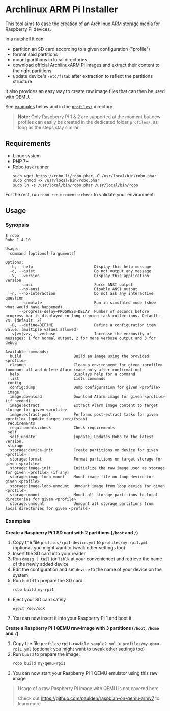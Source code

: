 Archlinux ARM Pi Installer
==========================

This tool aims to ease the creation of an Archlinux ARM storage media for
Raspberry Pi devices.

In a nutshell it can:
- partition an SD card according to a given configuration ("profile")
- format said partitions
- mount partitions in local directories
- download official ArchlinuxARM Pi images and extract their content to the right partitions
- update device's `/etc/fstab` after extraction to reflect the partitions structure

It also provides an easy way to create raw image files that can then be
used with [QEMU](https://www.qemu.org/).

See [examples](#examples) below and in the [`profiles/`](profiles/) directory.

> **Note:** Only Raspberry Pi 1 & 2 are supported at the moment but new
  profiles can easily be created in the dedicated folder `profiles/`, as
  long as the steps stay similar.

## Requirements

- Linux system
- PHP 7+
- [Robo](https://robo.li/) task runner
  ```
  sudo wget https://robo.li/robo.phar -O /usr/local/bin/robo.phar
  sudo chmod +x /usr/local/bin/robo.phar
  sudo ln -s /usr/local/bin/robo.phar /usr/local/bin/robo
  ```

For the rest, run `robo requirements:check` to validate your environment.

## Usage

### Synopsis

```
$ robo
Robo 1.4.10

Usage:
  command [options] [arguments]

Options:
  -h, --help                           Display this help message
  -q, --quiet                          Do not output any message
  -V, --version                        Display this application version
      --ansi                           Force ANSI output
      --no-ansi                        Disable ANSI output
  -n, --no-interaction                 Do not ask any interactive question
      --simulate                       Run in simulated mode (show what would have happened).
      --progress-delay=PROGRESS-DELAY  Number of seconds before progress bar is displayed in long-running task collections. Default: 2s. [default: 2]
  -D, --define=DEFINE                  Define a configuration item value. (multiple values allowed)
  -v|vv|vvv, --verbose                 Increase the verbosity of messages: 1 for normal output, 2 for more verbose output and 3 for debug

Available commands:
  build                       Build an image using the provided <profile>
  cleanup                     Cleanup environment for given <profile> (unmount all and delete Alarm image only after confirmation)
  help                        Displays help for a command
  list                        Lists commands
 config
  config:dump                 Dump configuration for given <profile>
 image
  image:download              Download Alarm image for given <profile> (if needed)
  image:extract               Extract Alarm image content to target storage for given <profile>
  image:extract-post          Performs post-extract tasks for given <profile> (update target /etc/fstab)
 requirements
  requirements:check          Check requirements
 self
  self:update                 [update] Updates Robo to the latest version.
 storage
  storage:device-init         Create partitions on device for given <profile>
  storage:format              Format partitions on target storage for given <profile>
  storage:image-init          Initialize the raw image used as storage for given <profile> (if any)
  storage:image-loop-mount    Mount image file on loop device for given <profile>
  storage:image-loop-unmount  Unmount image from loop device for given <profile>
  storage:mount               Mount all storage partitions to local directories for given <profile>
  storage:unmount             Unmount all storage partitions from local directories for given <profile>
```

### Examples

**Create a Raspberry Pi 1 SD card with 2 partitions (`/boot` and `/`)**

1. Copy the file `profiles/rpi1-device.yml` to `profiles/my-rpi1.yml`
   (optional: you might want to tweak other settings too)
1. Insert the SD card into your reader
1. Run `dmesg | tail` (or `lsblk` at your convenience) and retrieve the
   name of the newly added device
1. Edit the configuration and set `device` to the name of your device
   on the system
1. Run `build` to prepare the SD card:
    ```shell
    robo build my-rpi1
    ```
1. Eject your SD card safely
    ```shell
    eject /dev/sdX
    ```
1. You can now insert it into your Raspberry Pi 1 and boot it

**Create a Raspberry Pi 1 QEMU raw-image with 3 partitions (`/boot`,
  `/home` and `/`)**

1. Copy the file `profiles/rpi1-rawfile.sample2.yml` to
   `profiles/my-qemu-rpi1.yml` (optional: you might want to tweak other
   settings too)
1. Run `build` to prepare the image:
    ```shell
    robo build my-qemu-rpi1
    ```
1. You can now start your Raspberry Pi 1 QEMU emulator using this raw
image

> Usage of a raw Raspberry Pi image with QEMU is not covered here.
> 
> Check out https://github.com/paulden/raspbian-on-qemu-armv7 to learn
> more
